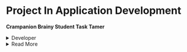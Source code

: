 # Project In Application Development

**Crampanion Brainy Student Task Tamer**

<details><summary>Developer</summary>
  ### Lagunsing John Carlo M.
  
</details>
<details><summary>Read More</summary> 
  The Crampanion Brainy Task Tamer is an mobile appplication that is designed specifically for students.
  It is a mobile application that helps manage and organize their tasks, assignments, and deadlines effectively by allowing them to create, edit, and delete tasks to set reminders. The main purpose and objective of this mobile application is to assist students in managing their tasks and deadlines that they need to accomplish.</details>



